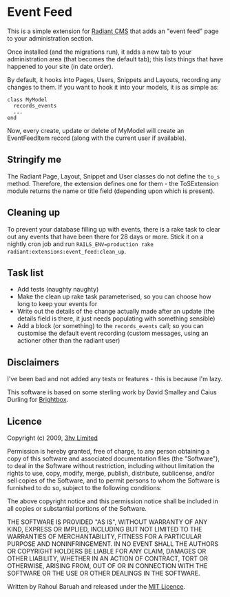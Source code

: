 Event Feed
==========

This is a simple extension for [Radiant CMS](http://radiantcms.org/) that adds an "event feed" page to your administration section.  

Once installed (and the migrations run), it adds a new tab to your administration area (that becomes the default tab); this lists things that have happened to your site (in date order).  

By default, it hooks into Pages, Users, Snippets and Layouts, recording any changes to them. If you want to hook it into your models, it is as simple as: 

    class MyModel
      records_events
      ...
    end
  
Now, every create, update or delete of MyModel will create an EventFeedItem record (along with the current user if available).  

Stringify me
------------

The Radiant Page, Layout, Snippet and User classes do not define the `to_s` method.  Therefore, the extension defines one for them - the ToSExtension module returns the name or title field (depending upon which is present).   

Cleaning up
-----------

To prevent your database filling up with events, there is a rake task to clear out any events that have been there for 28 days or more.  Stick it on a nightly cron job and run `RAILS_ENV=production rake radiant:extensions:event_feed:clean_up`.  

Task list
---------

* Add tests (naughty naughty)
* Make the clean up rake task parameterised, so you can choose how long to keep your events for
* Write out the details of the change actually made after an update (the details field is there, it just needs populating with something sensible)
* Add a block (or something) to the `records_events` call; so you can customise the default event recording (custom messages, using an actioner other than the radiant user)

Disclaimers
-----------

I've been bad and not added any tests or features - this is because I'm lazy.  

This software is based on some sterling work by David Smalley and Caius Durling for [Brightbox](http://www.brightbox.co.uk/).  

Licence
-------

Copyright (c) 2009, [3hv Limited](http://www.3hv.co.uk)

Permission is hereby granted, free of charge, to any person obtaining a copy
of this software and associated documentation files (the "Software"), to deal
in the Software without restriction, including without limitation the rights
to use, copy, modify, merge, publish, distribute, sublicense, and/or sell
copies of the Software, and to permit persons to whom the Software is
furnished to do so, subject to the following conditions:

The above copyright notice and this permission notice shall be included in
all copies or substantial portions of the Software.

THE SOFTWARE IS PROVIDED "AS IS", WITHOUT WARRANTY OF ANY KIND, EXPRESS OR
IMPLIED, INCLUDING BUT NOT LIMITED TO THE WARRANTIES OF MERCHANTABILITY,
FITNESS FOR A PARTICULAR PURPOSE AND NONINFRINGEMENT. IN NO EVENT SHALL THE
AUTHORS OR COPYRIGHT HOLDERS BE LIABLE FOR ANY CLAIM, DAMAGES OR OTHER
LIABILITY, WHETHER IN AN ACTION OF CONTRACT, TORT OR OTHERWISE, ARISING FROM,
OUT OF OR IN CONNECTION WITH THE SOFTWARE OR THE USE OR OTHER DEALINGS IN
THE SOFTWARE.

Written by Rahoul Baruah and released under the [MIT Licence](http://www.opensource.org/licenses/mit-license.php).  

